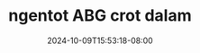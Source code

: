--- 
title: "ngentot ABG crot dalam"
description: "streaming  video bokep ngentot ABG crot dalam yandex video full  "
date: 2024-10-09T15:53:18-08:00
file_code: "64qp6s87c72y"
draft: false
cover: "8tvukrgt1mrd13fj.jpg"
tags: ["ngentot", "ABG", "crot", "dalam", "bokep-indo", "bokep-viral", "bokep-ig"]
length: 185
fld_id: "1413979"
foldername: "adik kakak ewe manja"
categories: ["adik kakak ewe manja"]
views: 86
---